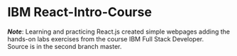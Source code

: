 # IBM React-Intro-Course
___Note___: Learning and practicing React.js  created simple webpages adding the hands-on labs exercises from the course IBM Full Stack Developer.  
Source is in the second branch master. 

